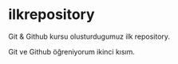 # ilkrepository

Git & Github kursu olusturdugumuz ilk repository.

Git ve Github öğreniyorum ikinci kısım.